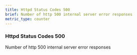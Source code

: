 ```yaml
---
title: Httpd Status Codes 500
brief: Number of http 500 internal server error responses
metric_type: counter
---
```

### Httpd Status Codes 500

Number of http 500 internal server error responses
